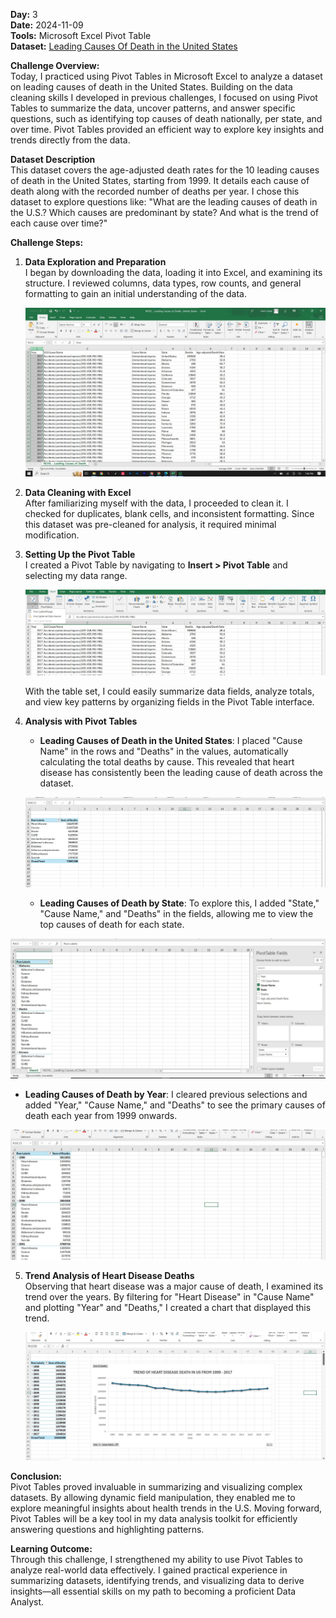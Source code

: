 **Day:** 3  
**Date:** 2024-11-09  
**Tools:** Microsoft Excel Pivot Table  
**Dataset:** [Leading Causes Of Death in the United States](https://catalog.data.gov/dataset/nchs-leading-causes-of-death-united-states)

**Challenge Overview:**  
Today, I practiced using Pivot Tables in Microsoft Excel to analyze a dataset on leading causes of death in the United States. Building on the data cleaning skills I developed in previous challenges, I focused on using Pivot Tables to summarize the data, uncover patterns, and answer specific questions, such as identifying top causes of death nationally, per state, and over time. Pivot Tables provided an efficient way to explore key insights and trends directly from the data.

**Dataset Description**  
This dataset covers the age-adjusted death rates for the 10 leading causes of death in the United States, starting from 1999. It details each cause of death along with the recorded number of deaths per year. I chose this dataset to explore questions like: "What are the leading causes of death in the U.S.? Which causes are predominant by state? And what is the trend of each cause over time?"

**Challenge Steps:**
1. **Data Exploration and Preparation**  
   I began by downloading the data, loading it into Excel, and examining its structure. I reviewed columns, data types, row counts, and general formatting to gain an initial understanding of the data.

   ![Raw Data](https://github.com/ShafiiRJuma/30-Days-Challenge-Data-Analysis/blob/main/DayThreeScreenshots/DRraw.jpg)

2. **Data Cleaning with Excel**  
   After familiarizing myself with the data, I proceeded to clean it. I checked for duplicates, blank cells, and inconsistent formatting. Since this dataset was pre-cleaned for analysis, it required minimal modification.

3. **Setting Up the Pivot Table**  
   I created a Pivot Table by navigating to **Insert > Pivot Table** and selecting my data range.

   ![Pivot Table](https://github.com/ShafiiRJuma/30-Days-Challenge-Data-Analysis/blob/main/DayThreeScreenshots/DRPivotTable.jpg)

   With the table set, I could easily summarize data fields, analyze totals, and view key patterns by organizing fields in the Pivot Table interface.

4. **Analysis with Pivot Tables**  
   - **Leading Causes of Death in the United States**: I placed "Cause Name" in the rows and "Deaths" in the values, automatically calculating the total deaths by cause. This revealed that heart disease has consistently been the leading cause of death across the dataset.

   ![Leading Cause of Death in the United States](https://github.com/ShafiiRJuma/30-Days-Challenge-Data-Analysis/blob/main/DayThreeScreenshots/DRPVLeadingCausesOverAll.jpg) 

   - **Leading Causes of Death by State**: To explore this, I added "State," "Cause Name," and "Deaths" in the fields, allowing me to view the top causes of death for each state.

![Leading Causes of Death per State](https://github.com/ShafiiRJuma/30-Days-Challenge-Data-Analysis/blob/main/DayThreeScreenshots/DRPVLeadingCausePerState1.jpg) 

   - **Leading Causes of Death by Year**: I cleared previous selections and added "Year," "Cause Name," and "Deaths" to see the primary causes of death each year from 1999 onwards.

![Leading Causes of Death per Year](https://github.com/ShafiiRJuma/30-Days-Challenge-Data-Analysis/blob/main/DayThreeScreenshots/DRPVLeadingDeathCausePerYear.jpg)

5. **Trend Analysis of Heart Disease Deaths**  
   Observing that heart disease was a major cause of death, I examined its trend over the years. By filtering for "Heart Disease" in "Cause Name" and plotting "Year" and "Deaths," I created a chart that displayed this trend.

   ![Heart Disease Trend](https://github.com/ShafiiRJuma/30-Days-Challenge-Data-Analysis/blob/main/DayThreeScreenshots/DRPVDeathHearDisease.jpg)

**Conclusion:**  
Pivot Tables proved invaluable in summarizing and visualizing complex datasets. By allowing dynamic field manipulation, they enabled me to explore meaningful insights about health trends in the U.S. Moving forward, Pivot Tables will be a key tool in my data analysis toolkit for efficiently answering questions and highlighting patterns.

**Learning Outcome:**  
Through this challenge, I strengthened my ability to use Pivot Tables to analyze real-world data effectively. I gained practical experience in summarizing datasets, identifying trends, and visualizing data to derive insights—all essential skills on my path to becoming a proficient Data Analyst.
